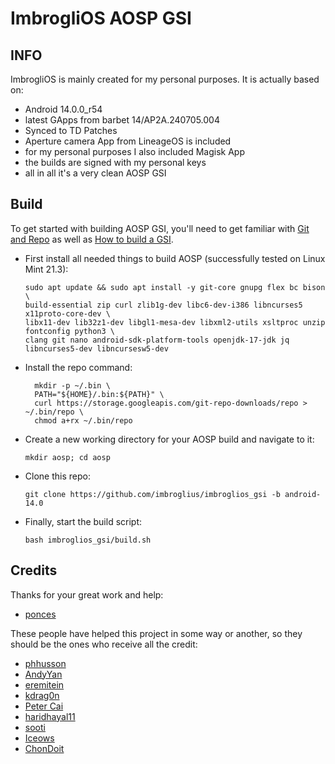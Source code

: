 # ImbrogliOS AOSP GSI

## INFO
ImbrogliOS is mainly created for my personal purposes.
It is actually based on:
- Android 14.0.0_r54
- latest GApps from barbet 14/AP2A.240705.004
- Synced to TD Patches
- Aperture camera App from LineageOS is included
- for my personal purposes I also included Magisk App
- the builds are signed with my personal keys
- all in all it's a very clean AOSP GSI

## Build
To get started with building AOSP GSI, you'll need to get familiar with [Git and Repo](https://source.android.com/source/using-repo.html) as well as [How to build a GSI](https://github.com/phhusson/treble_experimentations/wiki/How-to-build-a-GSI%3F).
- First install all needed things to build AOSP (successfully tested on Linux Mint 21.3):
    ```
    sudo apt update && sudo apt install -y git-core gnupg flex bc bison \
	build-essential zip curl zlib1g-dev libc6-dev-i386 libncurses5 x11proto-core-dev \
	libx11-dev lib32z1-dev libgl1-mesa-dev libxml2-utils xsltproc unzip fontconfig python3 \
	clang git nano android-sdk-platform-tools openjdk-17-jdk jq libncurses5-dev libncursesw5-dev
    ```
- Install the repo command:
  ```
	mkdir -p ~/.bin \
	PATH="${HOME}/.bin:${PATH}" \
	curl https://storage.googleapis.com/git-repo-downloads/repo > ~/.bin/repo \
	chmod a+rx ~/.bin/repo
	```

- Create a new working directory for your AOSP build and navigate to it:
    ```
    mkdir aosp; cd aosp
    ```
- Clone this repo:
    ```
    git clone https://github.com/imbroglius/imbroglios_gsi -b android-14.0
    ```
- Finally, start the build script:
    ```
    bash imbroglios_gsi/build.sh
    ```


## Credits

Thanks for your great work and help:
- [ponces](https://github.com/ponces)

These people have helped this project in some way or another, so they should be the ones who receive all the credit:
- [phhusson](https://github.com/phhusson)
- [AndyYan](https://github.com/AndyCGYan)
- [eremitein](https://github.com/eremitein)
- [kdrag0n](https://github.com/kdrag0n)
- [Peter Cai](https://github.com/PeterCxy)
- [haridhayal11](https://github.com/haridhayal11)
- [sooti](https://github.com/sooti)
- [Iceows](https://github.com/Iceows)
- [ChonDoit](https://github.com/ChonDoit)
